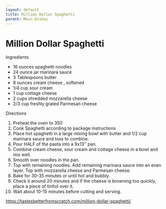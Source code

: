 ```yaml
---
layout: default
title: Million Dollar Spaghetti
parent: Main Dishes
---
```

# Million Dollar Spaghetti

Ingredients
  * 16 ounces spaghetti noodles
  * 24 ounce jar marinara sauce
  * 3 Tablespoons butter
  * 8 ounces cream cheese , softened
  * 1/4 cup sour cream
  * 1 cup cottage cheese
  * 2 cups shredded mozzarella cheese
  * 2/3 cup freshly grated Parmesan cheese

Directions
  1. Preheat the oven to 350
  2. Cook Spaghetti according to package instructions 
  3. Place hot spaghetti in a large mixing bowl with butter and 1/2 cup marinara sauce and toss to combine.
  4. Pour HALF of the pasta into a 9x13’’ pan.
  5. Combine cream cheese, sour cream and cottage cheese in a bowl and mix well.
  6. Smooth over noodles in the pan. 
  7. Top with remaining noodles. Add remaining marinara sauce into an even layer. Top with mozzarella cheese and Parmesan cheese.
  8. Bake for 30-35 minutes or until hot and bubbly. 
  9. Check it around 20 minutes and if the cheese is browning too quickly, place a piece of tinfoil over it.
  10. Wait about 10-15 minutes before cutting and serving.

<https://tastesbetterfromscratch.com/million-dollar-spaghetti/>